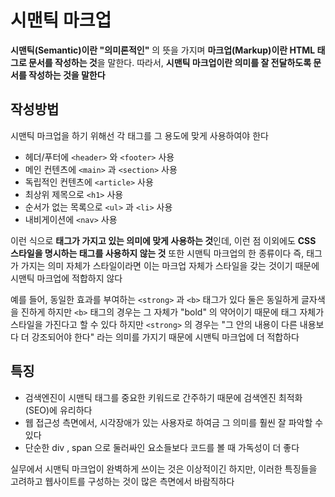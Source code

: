 # 시맨틱 마크업

**시맨틱(Semantic)이란 "의미론적인"** 의 뜻을 가지며 **마크업(Markup)이란 HTML 태그로 문서를 작성하는 것**을 말한다. 따라서, **시맨틱 마크업이란 의미를 잘 전달하도록 문서를 작성하는 것을 말한다**

## 작성방법

시맨틱 마크업을 하기 위해선 각 태그를 그 용도에 맞게 사용하여야 한다

- 헤더/푸터에 `<header>` 와 `<footer>` 사용
- 메인 컨텐츠에 `<main>` 과 `<section>` 사용
- 독립적인 컨텐츠에 `<article>` 사용
- 최상위 제목으로 `<h1>` 사용
- 순서가 없는 목록으로 `<ul>` 과 `<li>` 사용
- 내비게이션에 `<nav>` 사용

이런 식으로 **태그가 가지고 있는 의미에 맞게 사용하는 것**인데, 이런 점 이외에도 **CSS 스타일을 명시하는 태그를 사용하지 않는 것** 또한 시맨틱 마크업의 한 종류이다
즉, 태그가 가지는 의미 자체가 스타일이라면 이는 마크업 자체가 스타일을 갖는 것이기 때문에 시맨틱 마크업에 적합하지 않다

예를 들어, 동일한 효과를 부여하는 `<strong>` 과 `<b>` 태그가 있다
둘은 동일하게 글자색을 진하게 하지만 `<b>` 태그의 경우는 그 자체가 "bold" 의 약어이기 때문에 태그 자체가 스타일을 가진다고 할 수 있다
하지만 `<strong>` 의 경우는 "그 안의 내용이 다른 내용보다 더 강조되어야 한다" 라는 의미를 가지기 때문에 시맨틱 마크업에 더 적합하다

## 특징

- 검색엔진이 시맨틱 태그를 중요한 키워드로 간주하기 때문에 검색엔진 최적화(SEO)에 유리하다
- 웹 접근성 측면에서, 시각장애가 있는 사용자로 하여금 그 의미를 훨씬 잘 파악할 수 있다
- 단순한 div , span 으로 둘러싸인 요소들보다 코드를 볼 때 가독성이 더 좋다

실무에서 시맨틱 마크업이 완벽하게 쓰이는 것은 이상적이긴 하지만, 이러한 특징들을 고려하고 웹사이트를 구성하는 것이 많은 측면에서 바람직하다
